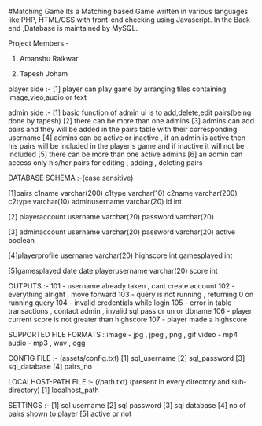 #Matching Game
Its a Matching based Game written in various languages like PHP, HTML/CSS with front-end checking using Javascript. In the Back-end ,Database is maintained by MySQL.

Project Members -

1) Amanshu Raikwar

2) Tapesh Joham

player side :-
[1] player can play game by arranging tiles containing image,vieo,audio or text

admin side :-
[1] basic function of admin ui is to add,delete,edit pairs(being done by tapesh) 
[2] there can be more than one admins
[3] admins can add pairs and they will be added in the pairs table with their corresponding username
[4] admins can be active or inactive , if an admin is active then his pairs will be included in the player's game and if inactive it will not be included
[5] there can be more than one active admins
[6] an admin can access only his/her pairs for editing , adding , deleting pairs

DATABASE SCHEMA :-(case sensitive)

[1]pairs
c1name varchar(200)
c1type varchar(10)
c2name varchar(200)
c2type varchar(10)
adminusername varchar(20)
id int

[2] playeraccount
username varchar(20)
password varchar(20)

[3] adminaccount
username varchar(20)
password varchar(20)
active boolean

[4]playerprofile
username varchar(20)
highscore int
gamesplayed int

[5]gamesplayed
date date
playerusername varchar(20)
score int

OUTPUTS :-
101 - username already taken , cant create account
102 - everything alright , move forward
103 - query is not running , returning 0 on running query
104 - invalid credentials while login
105 - error in table transactions , contact admin , invalid sql pass or un or dbname
106 - player current score is not greater than highscore
107 - player made a highscore

SUPPORTED FILE FORMATS :
image - jpg , jpeg , png , gif
video - mp4
audio - mp3 , wav , ogg

CONFIG FILE :- (assets/config.txt)
[1] sql_username
[2] sql_password
[3] sql_database
[4] pairs_no

LOCALHOST-PATH FILE :- (<everty directory>/path.txt) (present in every directory and sub-directory)
[1] localhost_path

SETTINGS :-
[1] sql username
[2] sql password
[3] sql database
[4] no of pairs shown to player
[5] active or not
